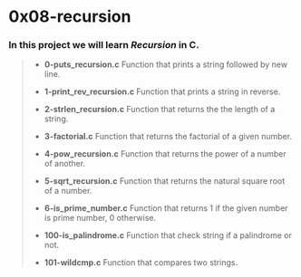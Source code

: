 # 0x08-recursion

### In this project we will learn ***Recursion*** in C.
> - **0-puts_recursion.c** Function that prints a string followed by new line.
>
> - **1-print_rev_recursion.c** Function that prints a string in reverse.
>
> - **2-strlen_recursion.c** Function that returns the the length of a string.
>
> - **3-factorial.c** Function that returns the factorial of a given number.
>
> - **4-pow_recursion.c** Function that returns the power of a number of another.
>
> - **5-sqrt_recursion.c** Function that returns the natural square root of a number.
>
> - **6-is_prime_number.c** Function that returns 1 if the given number is prime number, 0 otherwise.
>
> - **100-is_palindrome.c** Function that check string if a palindrome or not.
>
> - **101-wildcmp.c** Function that compares two strings.
